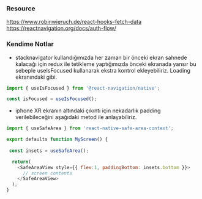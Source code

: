 ### Resource
https://www.robinwieruch.de/react-hooks-fetch-data
https://reactnavigation.org/docs/auth-flow/

### Kendime Notlar
- stacknavigator kullandığımızda her zaman bir önceki ekran sahnede kalacağı için redux ile tetikleme yaptığımızda önceki ekranada yansır bu sebeple useIsFocused kullanarak ekstra kontrol ekleyebiliriz. Loading ekranındaki gibi.

```js
import { useIsFocused } from '@react-navigation/native';

const isFocused = useIsFocused();

````

- iphone XR ekranın altındaki çıkıntı için nekadarlık padding verilebileceğini aşağıdaki metod ile anlayabiliriz.
```js
import { useSafeArea } from 'react-native-safe-area-context';

export defaults function MyScreen() {
 
 const insets = useSafeArea();

  return(
    <SafeAreaView style={{ flex:1, paddingBottom: insets.bottom }}>
      // screen contents
    </SafeAreaView>
  );
}
```





